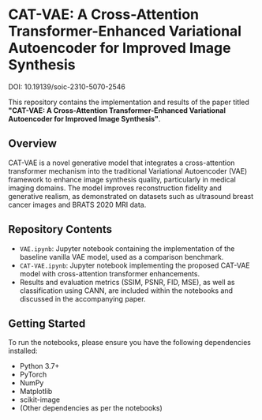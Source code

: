 # CAT-VAE: A Cross-Attention Transformer-Enhanced Variational Autoencoder for Improved Image Synthesis
DOI: 10.19139/soic-2310-5070-2546

This repository contains the implementation and results of the paper titled **"CAT-VAE: A Cross-Attention Transformer-Enhanced Variational Autoencoder for Improved Image Synthesis"**.

## Overview

CAT-VAE is a novel generative model that integrates a cross-attention transformer mechanism into the traditional Variational Autoencoder (VAE) framework to enhance image synthesis quality, particularly in medical imaging domains. The model improves reconstruction fidelity and generative realism, as demonstrated on datasets such as ultrasound breast cancer images and BRATS 2020 MRI data.

## Repository Contents

- `VAE.ipynb`: Jupyter notebook containing the implementation of the baseline vanilla VAE model, used as a comparison benchmark.
- `CAT-VAE.ipynb`: Jupyter notebook implementing the proposed CAT-VAE model with cross-attention transformer enhancements.
- Results and evaluation metrics (SSIM, PSNR, FID, MSE), as well as classification using CANN, are included within the notebooks and discussed in the accompanying paper.

## Getting Started

To run the notebooks, please ensure you have the following dependencies installed:

- Python 3.7+
- PyTorch
- NumPy
- Matplotlib
- scikit-image
- (Other dependencies as per the notebooks)


